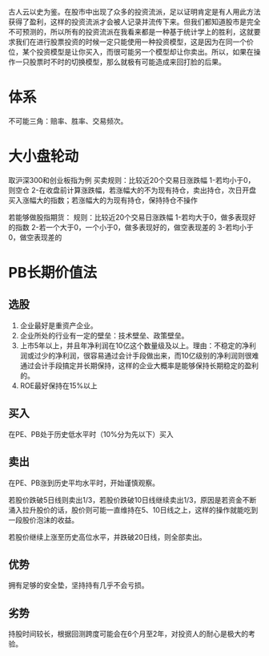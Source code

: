 古人云以史为鉴。在股市中出现了众多的投资流派，足以证明肯定是有人用此方法获得了盈利，这样的投资流派才会被人记录并流传下来。但我们都知道股市是完全不可预测的，所以所有的投资流派在我看来都是一种基于统计学上的胜利，这就要求我们在进行股票投资的时候一定只能使用一种投资模型，这是因为在同一个价位，某个投资模型是让你买入，而很可能另一个模型却让你卖出。所以，如果在操作一只股票时不时的切换模型，那么就极有可能造成来回打脸的后果。

# 体系

不可能三角：赔率、胜率、交易频次。

# 大小盘轮动

取沪深300和创业板指为例
买卖规则：比较近20个交易日涨跌幅
1-若均小于0，则空仓
2-在收盘前计算涨跌幅，若涨幅大的不为现有持仓，卖出持仓，次日开盘买入涨幅大的指数；若涨幅大的为现有持仓，保持持仓不操作

若能够做股指期货：
规则：比较近20个交易日涨跌幅
1-若均大于0，做多表现好的指数
2-若一个大于0，一个小于0，做多表现好的，做空表现差的
3-若均小于0，做空表现差的

# PB长期价值法

## 选股

1. 企业最好是重资产企业。
2. 企业所处的行业有一定的壁垒：技术壁垒、政策壁垒。
3. 上市5年以上，并且年净利润在10亿这个数量级及以上。理由：不稳定的净利润或过少的净利润，很容易通过会计手段做出来，而10亿级别的净利润则很难通过会计手段搞定并长期保持，这样的企业大概率是能够保持长期稳定的盈利的。
4. ROE最好保持在15%以上

## 买入

在PE、PB处于历史低水平时（10%分为先以下）买入

## 卖出

在PE、PB涨到历史平均水平时，开始谨慎观察。

若股价跌破5日线则卖出1/3，若股价跌破10日线继续卖出1/3，原因是若资金不断涌入拉升股价的话，股价则可能一直维持在5、10日线之上，这样的操作就能吃到一段股价泡沫的收益。

若股价继续上涨至历史高位水平，并跌破20日线，则全部卖出。

## 优势

拥有足够的安全垫，坚持持有几乎不会亏损。

## 劣势

持股时间较长，根据回测跨度可能会在6个月至2年，对投资人的耐心是极大的考验。

